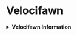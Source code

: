 # Velocifawn
<details>
<summary><strong>Velocifawn Information</strong></summary>
The Velocifawn is a medium-sized, agile creature resembling deer, found primarily in the forested regions of Arathia. Its speed, keen senses, and skittish nature make it both a challenging and rewarding target for beginner hunters.

***

**Appearance:**

* **Size:** The Velocifawn is a medium-sized creature, slightly larger than contemporary Earth deer, standing at approximately 4-5 feet at the shoulder.
* **Build:** It has a lean, agile build, adapted for speed and maneuverability in dense forest environments.
* **Fur:** Covered in short, sleek fur with a mottled pattern of browns, greens, and greys, providing excellent camouflage.
* **Eyes:** Large, expressive eyes with a keen sense of sight, adapted to detect movement and predators from a distance.
* **Antlers:** Males have impressive, multi-branched antlers that they use for defense and display during mating seasons.
* **Legs:** Long, powerful legs adapted for quick, agile movement through the forest underbrush.

***

**Behavior and Abilities:**

* **Timid and Skittish:** The Velocifawn is naturally timid and skittish, prone to fleeing at the first sign of danger.
* **Speed:** Capable of rapid bursts of speed, making them difficult to catch without careful planning and stealth.
* **Herd Animals:** They typically move in small herds, providing protection and increased vigilance against predators.
* **Diet:** Herbivores, feeding on a variety of vegetation found in the forest, including leaves, berries, and bark.

***

**Habitat:**

* **Forested Regions:** The Velocifawn is commonly found in forested regions, where their camouflage and speed provide them with protection.
* **Open Plains:** Occasionally found in open plains, though they are more vulnerable in such environments due to the lack of cover.

***

**Interaction with the Player:**

* **Beginner Hunt:** The Velocifawn serves as one of the first hunting targets for new players, providing an introduction to tracking and hunting mechanics.
* **Stealth and Strategy:** Players must use stealth and strategy to approach and take down a Velocifawn, learning essential skills for future hunts.
* **Resource Gathering:** Hunting Velocifawn provides players with basic resources, such as meat, hide, and antlers, which can be used for crafting and upgrading gear.

***

**Challenges:**

* **Skittish Nature:** The Velocifawn’s tendency to flee at the first sign of danger makes them challenging to approach.
* **Speed:** Their rapid bursts of speed require players to be quick and precise in their actions.

***

**Strategies for Hunting:**

* **Stealth:** Players must use cover and move quietly to get close to a Velocifawn without startling it.
* **Traps:** Setting traps along known paths can help players catch Velocifawn more effectively.
* **Observation:** Learning the Velocifawn’s behavior and patterns of movement can provide opportunities for successful hunts.

***

**Evolutionary History:**

The Velocifawn (Velocivenator cervus) is a unique creature that evolved from deer-like ancestors intentionally introduced to Arathia. These ancestors, originally small and agile herbivores, adapted to the dense forests and diverse ecosystems of their new environment. Over millions of years, the Velocifawn developed a lean, streamlined body for swift movement through the forest underbrush, similar to that of a terrestrial raptor. Their limbs became more powerful and flexible, allowing for rapid acceleration and agile maneuvers to escape predators. Additionally, their sensory capabilities, including keen eyesight and acute hearing, evolved to detect threats quickly. This combination of speed, agility, and heightened senses enabled the Velocifawn to thrive as a prey species, maintaining the balance of the forest ecosystem by grazing on vegetation and serving as a vital food source for predators.

***

**Taxonomic Tree for the Velocifawn**

* **Kingdom:** Animalia
  * **Diagnostic Feature:** Multicellular, eukaryotic organisms with specialized tissues
* **Phylum:** Chordata
  * **Diagnostic Feature:** Presence of a notochord, a dorsal nerve cord, and pharyngeal slits at some stage of development
* **Class:** Mammalia
  * **Diagnostic Feature:** Endothermic (warm-blooded) vertebrates with hair and mammary glands
* **Order:** Artiodactyla
  * **Diagnostic Feature:** Even-toed ungulates with weight distributed equally between the third and fourth toes
* **Family:** Cervidae
  * **Diagnostic Feature:** Ruminant mammals with antlers that are shed and regrown annually in most species
* **Genus:** Velocivenator
  * **Diagnostic Feature:** Adaptations for speed and agility, including long, powerful legs and streamlined bodies
  * **Additional Feature:** Mottled fur patterns for camouflage in forest environments
* **Species:** Velocivenator cervus
  * **Common Name:** Velocifawn
  * **Size:** Approximately 4-5 feet at the shoulder
  * **Behavior:** Timid, skittish, and capable of rapid bursts of speed; moves in small herds
  * **Habitat:** Forested regions and occasionally open plains
</details>
